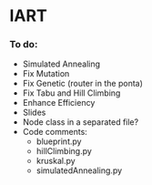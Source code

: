 # IART

### To do:

- Simulated Annealing
- Fix Mutation
- Fix Genetic (router in the ponta)
- Fix Tabu and Hill Climbing
- Enhance Efficiency
- Slides
- Node class in a separated file?
- Code comments:
    - blueprint.py
    - hillClimbing.py
    - kruskal.py
    - simulatedAnnealing.py
    
